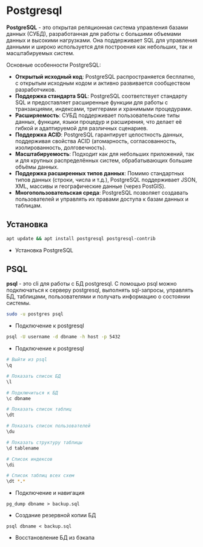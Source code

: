 # Postgresql

**PostgreSQL** - это открытая реляционная система управления базами данных (СУБД), разработанная для работы с большими объемами данных и высокими нагрузками. Она поддерживает SQL для управления данными и широко используется для построения как небольших, так и масштабируемых систем.

Основные особенности PostgreSQL:
- **Открытый исходный код**: PostgreSQL распространяется бесплатно, с открытым исходным кодом и активно развивается сообществом разработчиков.
- **Поддержка стандарта SQL**: PostgreSQL соответствует стандарту SQL и предоставляет расширенные функции для работы с транзакциями, индексами, триггерами и хранимыми процедурами.
- **Расширяемость**: СУБД поддерживает пользовательские типы данных, функции, языки процедур и расширения, что делает её гибкой и адаптируемой для различных сценариев.
- **Поддержка ACID**: PostgreSQL гарантирует целостность данных, поддерживая свойства ACID (атомарность, согласованность, изолированность, долговечность).
- **Масштабируемость**: Подходит как для небольших приложений, так и для крупных распределённых систем, обрабатывающих большие объёмы данных.
- **Поддержка расширенных типов данных**: Помимо стандартных типов данных (строки, числа и т.д.), PostgreSQL поддерживает JSON, XML, массивы и географические данные (через PostGIS).
- **Многопользовательская среда**: PostgreSQL позволяет создавать пользователей и управлять их правами доступа к базам данных и таблицам.

## Установка

```bash
apt update && apt install postgresql postgresql-contrib
```
- Установка PostgreSQL

## PSQL

**psql** - это cli для работы с БД postgresql. С помощью psql можно подключаться к серверу postgresql, выполнять sql-запросы, управлять БД, таблицами, пользователями и получать информацию о состоянии системы.

```bash
sudo -u postgres psql
```
- Подключение к postgresql

```bash
psql -U username -d dbname -h host -p 5432
```
- Подключение к postgresql

```bash
# Выйти из psql
\q

# Показать список БД
\l

# Подключиться к БД
\c dbname

# Показать список таблиц
\dt

# Показать список пользователей
\du

# Показать структуру таблицы
\d tablename

# Список индексов
\di

# Список таблиц всех схем
\dt *.*
```
- Подключение и навигация

```
pg_dump dbname > backup.sql
```
- Создание резервной копии БД

```
psql dbname < backup.sql
```
- Восстановление БД из бэкапа